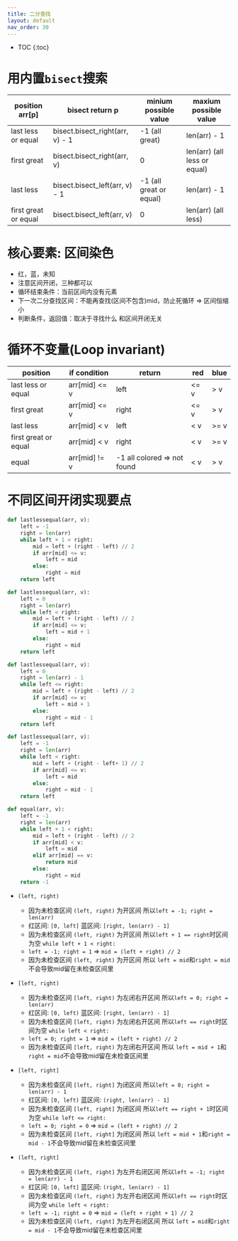 ```yaml
---
title: 二分查找
layout: default
nav_order: 30
---
```


* TOC
{:toc}

# 用内置`bisect`搜索

| position arr[p]     | bisect return p                 | minium possible value   | maxium possible value        |
| -----------         | -----------                     | -----------             | -----------                  |
| last less or equal  | bisect.bisect_right(arr, v) - 1 | -1 (all great)          | len(arr) - 1                 |
| first great         | bisect.bisect_right(arr, v)     | 0                       | len(arr) (all less or equal) |
| last less           | bisect.bisect_left(arr, v) - 1  | -1 (all great or equal) | len(arr) - 1                 |
| first great or equal| bisect.bisect_left(arr, v)      | 0                       | len(arr) (all less)          |

# 核心要素: 区间染色
- 红，蓝，未知
- 注意区间开闭，三种都可以
- 循环结束条件：当前区间内没有元素
- 下一次二分查找区间：不能再查找(区间不包含)mid，防止死循环 => 区间恒缩小
- 判断条件，返回值：取决于寻找什么 和区间开闭无关

# 循环不变量(Loop invariant)

| position            | if condition    | return                       | red         | blue        |
| -----------         | -----------     | -----------                  | ----------- | ----------- |
| last less or equal  | arr[mid] <= v   | left                         | <= v        | > v         |
| first great         | arr[mid] <= v   | right                        | <= v        | > v         |
| last less           | arr[mid] < v    | left                         | < v         | >= v        |
| first great or equal| arr[mid] < v    | right                        | < v         | >= v        |
| equal               | arr[mid] != v   | -1 all colored => not found  | < v         | > v         |


# 不同区间开闭实现要点


```python
def lastlessequal(arr, v):
    left = -1
    right = len(arr)
    while left + 1 < right:
        mid = left + (right - left) // 2
        if arr[mid] <= v:
            left = mid
        else:
            right = mid
    return left

def lastlessequal(arr, v):
    left = 0
    right = len(arr)
    while left < right:
        mid = left + (right - left) // 2
        if arr[mid] <= v:
            left = mid + 1
        else:
            right = mid
    return left

def lastlessequal(arr, v):
    left = 0
    right = len(arr) - 1
    while left <= right:
        mid = left + (right - left) // 2
        if arr[mid] <= v:
            left = mid + 1
        else:
            right = mid - 1
    return left

def lastlessequal(arr, v):
    left = -1
    right = len(arr)
    while left < right:
        mid = left + (right - left+ 1) // 2
        if arr[mid] <= v:
            left = mid
        else:
            right = mid - 1
    return left

def equal(arr, v):
    left = -1
    right = len(arr)
    while left + 1 < right:
        mid = left + (right - left) // 2
        if arr[mid] < v:
            left = mid
        elif arr[mid] == v:
            return mid
        else:
            right = mid
    return -1
```


- `(left, right)`
    - 因为未检查区间 `(left, right)` 为开区间 所以`left = -1; right = len(arr)`
    - 红区间: `[0, left]` 蓝区间: `[right, len(arr) - 1]`
    - 因为未检查区间 `(left, right)` 为开区间 所以`left + 1 == right`时区间为空 `while left + 1 < right:`
    - `left = -1; right = 1` => `mid = (left + right) // 2`
    - 因为未检查区间 `(left, right)` 为开区间 所以 `left = mid`和`right = mid`不会导致mid留在未检查区间里

- `[left, right)`
    - 因为未检查区间 `[left, right)` 为左闭右开区间 所以`left = 0; right = len(arr)`
    - 红区间: `[0, left)` 蓝区间: `[right, len(arr) - 1]`
    - 因为未检查区间 `[left, right)` 为左闭右开区间 所以`left == right`时区间为空 `while left < right:`
    - `left = 0; right = 1` => `mid = (left + right) // 2`
    - 因为未检查区间 `[left, right)` 为左闭右开区间 所以 `left = mid + 1`和`right = mid`不会导致mid留在未检查区间里

- `[left, right]`
    - 因为未检查区间 `[left, right]` 为闭区间 所以`left = 0; right = len(arr) - 1`
    - 红区间: `[0, left)` 蓝区间: `(right, len(arr) - 1]`
    - 因为未检查区间 `[left, right]` 为闭区间 所以`left == right + 1`时区间为空 `while left <= right:`
    - `left = 0; right = 0` => `mid = (left + right) // 2`
    - 因为未检查区间 `[left, right]` 为闭区间 所以 `left = mid + 1`和`right = mid - 1`不会导致mid留在未检查区间里

- `(left, right]`
    - 因为未检查区间 `(left, right]` 为左开右闭区间 所以`left = -1; right = len(arr) - 1`
    - 红区间: `[0, left]` 蓝区间: `(right, len(arr) - 1]`
    - 因为未检查区间 `(left, right]` 为左开右闭区间 所以`left == right`时区间为空 `while left < right:`
    - `left = -1; right = 0` => `mid = (left + right + 1) // 2`
    - 因为未检查区间 `(left, right]` 为左开右闭区间 所以 `left = mid`和`right = mid - 1`不会导致mid留在未检查区间里